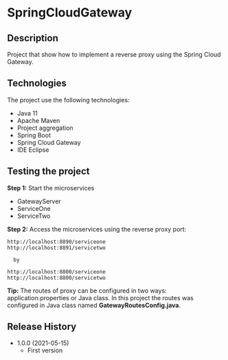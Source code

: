 # SpringCloudGateway

## Description
Project that show how to implement a reverse proxy using the Spring Cloud Gateway.

## Technologies
The project use the following technologies:

* Java 11
* Apache Maven
* Project aggregation
* Spring Boot
* Spring Cloud Gateway
* IDE Eclipse

## Testing the project
**Step 1:** Start the microservices
* GatewayServer
* ServiceOne
* ServiceTwo

**Step 2:** Access the microservices using the reverse proxy port:

```
http://localhost:8890/serviceone
http://localhost:8891/servicetwo

  by
  
http://localhost:8800/serviceone
http://localhost:8800/servicetwo
```

**Tip:** The routes of proxy can be configured in two ways: application.properties or Java class. In this project the routes was configured in Java class named **GatewayRoutesConfig.java**.

## Release History
* 1.0.0 (2021-05-15)
    * First version
